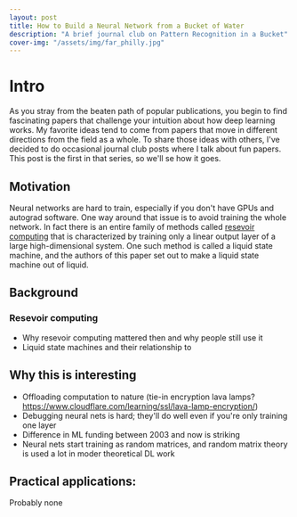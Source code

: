 ```yaml
---
layout: post
title: How to Build a Neural Network from a Bucket of Water
description: "A brief journal club on Pattern Recognition in a Bucket"
cover-img: "/assets/img/far_philly.jpg"
---
```

# Intro
As you stray from the beaten path of popular publications, you begin to find fascinating papers that challenge your intuition about how deep learning works.
My favorite ideas tend to come from papers that move in different directions from the field as a whole.
To share those ideas with others, I've decided to do occasional journal club posts where I talk about fun papers.
This post is the first in that series, so we'll se how it goes.

## Motivation
Neural networks are hard to train, especially if you don't have GPUs and autograd software.
One way around that issue is to avoid training the whole network.
In fact there is an entire family of methods called [resevoir computing](#resevoir) that is characterized by training only a linear output layer of a large high-dimensional system.
One such method is called a liquid state machine, and the authors of this paper set out to make a liquid state machine out of liquid.

## Background

<a id='resevoir'></a>
### Resevoir computing
- Why resevoir computing mattered then and why people still use it
- Liquid state machines and their relationship to 

## Why this is interesting
- Offloading computation to nature (tie-in encryption lava lamps? https://www.cloudflare.com/learning/ssl/lava-lamp-encryption/)
- Debugging neural nets is hard; they'll do well even if you're only training one layer
- Difference in ML funding between 2003 and now is striking
- Neural nets start training as random matrices, and random matrix theory is used a lot in moder theoretical DL work

## Practical applications:
Probably none
